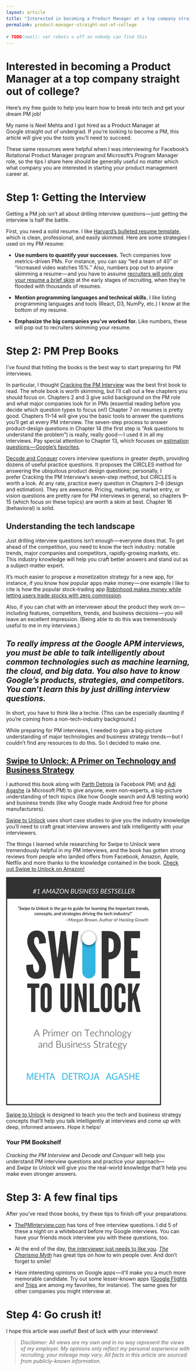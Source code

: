 ```yaml
---
layout: article
title: "Interested in becoming a Product Manager at a top company straight out of college?"
permalink: product-manager-straight-out-of-college

# TODO(neel): set robots = off so nobody can find this
---
```


# Interested in becoming a Product Manager at a top company straight out of college? 

Here’s my free guide to help you learn how to break into tech and get your dream PM job!

My name is Neel Mehta and I got hired as a Product Manager at Google straight out of undergrad. If you’re looking to become a PM, this article will give you the tools you’ll need to succeed.

These same resources were helpful when I was interviewing for Facebook’s Rotational Product Manager program and Microsoft’s Program Manager role, so the tips I share here should be generally useful no matter which what company you are interested in starting your product management career at.  

# Step 1: Getting the Interview

Getting a PM job isn’t all about drilling interview questions — just getting the interview is half the battle.

First, you need a solid resume. I like [Harvard’s bulleted resume template](https://ocs.fas.harvard.edu/guide-template-library), which is clean, professional, and easily skimmed. Here are some strategies I used on my PM resume:

* **Use numbers to quantify your successes.** Tech companies love metrics-driven PMs. For instance, you can say “led a team of 40” or “increased video watches 15%.” Also, numbers pop out to anyone skimming a resume — and you have to assume [recruiters will only give your resume a brief skim](https://www.businessinsider.com/heres-what-recruiters-look-at-during-the-6-seconds-they-spend-on-your-resume-2012-4) at the early stages of recruiting, when they’re flooded with thousands of resumes.

* **Mention programming languages and technical skills.** I like listing programming languages and tools (React, D3, NumPy, etc.) I know at the bottom of my resume.

* **Emphasize the big companies you’ve worked for.** Like numbers, these will pop out to recruiters skimming your resume.

# Step 2: PM Prep Books

I’ve found that hitting the books is the best way to start preparing for PM interviews.

In particular, I thought [Cracking the PM Interview](http://a.co/6QY8fbF) was the best first book to read. The whole book is worth skimming, but I’ll call out a few chapters you should focus on. Chapters 2 and 3 give solid background on the PM role and what major companies look for in PMs (essential reading before you decide which question types to focus on!) Chapter 7 on resumes is pretty good. Chapters 11–14 will give you the basic tools to answer the questions you’ll get at every PM interview. The seven-step process to answer product-design questions in Chapter 14 (the first step is “Ask questions to understand the problem”) is really, really good — I used it in all my interviews. Pay special attention to Chapter 13, which focuses on [estimation questions — Google’s favorites](https://www.quora.com/Does-Google-still-ask-estimation-questions-to-Product-Manager-candidates).

[Decode and Conquer](http://a.co/dEYfpE0) covers interview questions in greater depth, providing dozens of useful practice questions. It proposes the CIRCLES method for answering the ubiquitous product design questions; personally, I prefer Cracking the PM Interview’s seven-step method, but CIRCLES is worth a look. At any rate, practice every question in Chapters 2–8 (design and estimation). They are awesome. Pricing, marketing, market entry, or vision questions are pretty rare for PM interviews in general, so chapters 9–15 (which focus on these topics) are worth a skim at best. Chapter 16 (behavioral) is solid.

## Understanding the tech landscape

Just drilling interview questions isn’t enough — everyone does that. To get ahead of the competition, you need to know the tech industry: notable trends, major companies and competitors, rapidly-growing markets, etc. This industry knowledge will help you craft better answers and stand out as a subject-matter expert.

It’s much easier to propose a monetization strategy for a new app, for instance, if you know how popular apps make money — one example I like to cite is how the popular stock-trading app [Robinhood makes money while letting users trade stocks with zero commission](https://www.fool.com/investing/2018/03/19/how-does-robinhood-make-money.aspx).

Also, if you can chat with an interviewer about the product they work on — including features, competitors, trends, and business decisions — you will leave an excellent impression. (Being able to do this was tremendously useful to me in my interviews.)

## *To really impress at the Google APM interviews, you must be able to talk intelligently about common technologies such as machine learning, the cloud, and big data. You also have to know Google’s products, strategies, and competitors. You can’t learn this by just drilling interview questions.*

In short, you have to think like a techie. (This can be especially daunting if you’re coming from a non-tech-industry background.)

While preparing for PM interviews, I needed to gain a big-picture understanding of major technologies and business strategy trends — but I couldn’t find any resources to do this. So I decided to make one.

## [Swipe to Unlock: A Primer on Technology and Business Strategy](http://a.co/25YzH1C)

I authored this book along with [Parth Detroja](https://www.linkedin.com/in/parthdetroja/) (a Facebook PM) and [Adi Agashe](https://www.linkedin.com/in/adityaagashe/) (a Microsoft PM) to give anyone, even non-experts, a big-picture understanding of tech topics (like how Google search and A/B testing work) and business trends (like why Google made Android free for phone manufacturers).

[Swipe to Unlock](http://a.co/25YzH1C) uses short case studies to give you the industry knowledge you’ll need to craft great interview answers and talk intelligently with your interviewers.

The things I learned while researching for Swipe to Unlock were tremendously helpful in my PM interviews, and the book has gotten strong reviews from people who landed offers from Facebook, Amazon, Apple, Netflix and more thanks to the knowledge contained in the book. [Check out Swipe to Unlock on Amazon!](http://a.co/25YzH1C)

<img src="assets/img/cover/cover-2e.png" id="book-cover" class="img-responsive centered">

<p class="centered"><a href="http://a.co/25YzH1C">Swipe to Unlock</a> is designed to teach you the tech and business strategy concepts that’ll help you talk intelligently at interviews and come up with deep, informed answers. Hope it helps!</p>

### Your PM Bookshelf

*Cracking the PM Interview* and *Decode and Conquer* will help you understand PM interview questions and practice your approach— and *Swipe to Unlock* will give you the real-world knowledge that’ll help you make even stronger answers.

# Step 3: A few final tips

After you’ve read those books, try these tips to finish off your preparations:

* [ThePMInterview.com](https://thepminterview.com/) has tons of free interview questions. I did 5 of these a night on a whiteboard before my Google interviews. You can have your friends mock interview you with these questions, too.

* At the end of the day, [the interviewer just needs to like you](http://www.iu.edu/~uhrs/employment/best.html). *[The Charisma Myth](https://www.amazon.com/Charisma-Myth-Science-Personal-Magnetism/dp/1591845947/ref=sr_1_1?ie=UTF8&qid=1532110423&sr=8-1&keywords=charisma+myth)* has great tips on how to win people over. And don’t forget to smile!

* Have interesting opinions on Google apps — it’ll make you a much more memorable candidate. Try out some lesser-known apps ([Google Flights](https://www.google.com/flights) and [Trips](https://get.google.com/trips/) are among my favorites, for instance). The same goes for other companies you might interview at.

# Step 4: Go crush it!

I hope this article was useful! Best of luck with your interviews!

> *Disclaimer: All views are my own and in no way represent the views of my employer. My opinions only reflect my personal experience with recruiting; your mileage may vary. All facts in this article are sourced from publicly-known information.*



